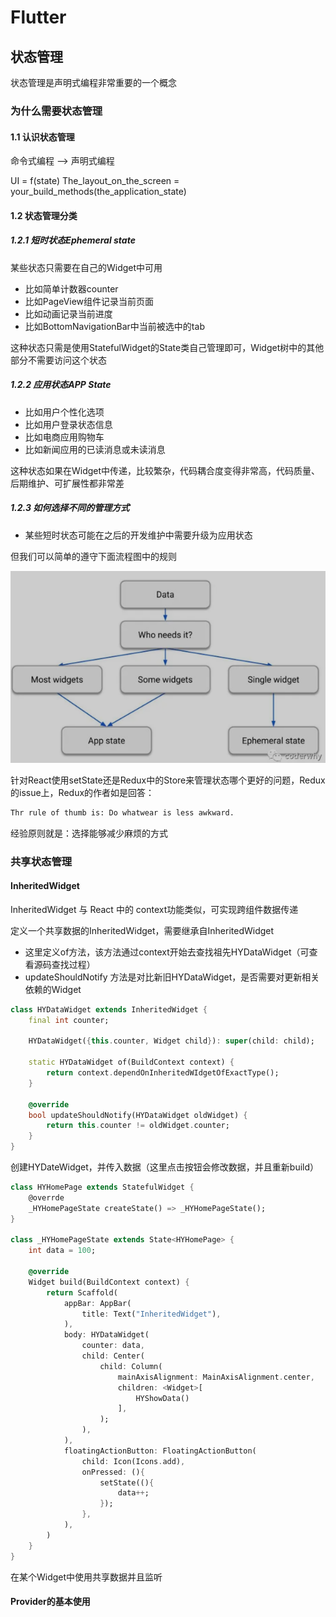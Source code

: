 # Flutter

## 状态管理

状态管理是声明式编程非常重要的一个概念

### 为什么需要状态管理

#### 1.1 认识状态管理

命令式编程  -->  声明式编程

UI = f(state)
The_layout_on_the_screen = your_build_methods(the_application_state)

#### 1.2 状态管理分类

##### 1.2.1 短时状态Ephemeral state

某些状态只需要在自己的Widget中可用

- 比如简单计数器counter
- 比如PageView组件记录当前页面
- 比如动画记录当前进度
- 比如BottomNavigationBar中当前被选中的tab

这种状态只需是使用StatefulWidget的State类自己管理即可，Widget树中的其他部分不需要访问这个状态

##### 1.2.2 应用状态APP State

- 比如用户个性化选项
- 比如用户登录状态信息
- 比如电商应用购物车
- 比如新闻应用的已读消息或未读消息

这种状态如果在Widget中传递，比较繁杂，代码耦合度变得非常高，代码质量、后期维护、可扩展性都非常差

##### 1.2.3 如何选择不同的管理方式

- 某些短时状态可能在之后的开发维护中需要升级为应用状态

但我们可以简单的遵守下面流程图中的规则

![flutter_state_choose](../../attachment/flutter_state_choose.png)

针对React使用setState还是Redux中的Store来管理状态哪个更好的问题，Redux的issue上，Redux的作者如是回答：

```txt
Thr rule of thumb is: Do whatwear is less awkward.
```

经验原则就是：选择能够减少麻烦的方式

### 共享状态管理

#### InheritedWidget

InheritedWidget 与 React 中的 context功能类似，可实现跨组件数据传递

定义一个共享数据的InheritedWidget，需要继承自InheritedWidget

- 这里定义of方法，该方法通过context开始去查找祖先HYDataWidget（可查看源码查找过程）
- updateShouldNotify 方法是对比新旧HYDataWidget，是否需要对更新相关依赖的Widget

```dart
class HYDataWidget extends InheritedWidget {
    final int counter;

    HYDataWidget({this.counter, Widget child}): super(child: child);

    static HYDataWidget of(BuildContext context) {
        return context.dependOnInheritedWIdgetOfExactType();
    }

    @override
    bool updateShouldNotify(HYDataWidget oldWidget) {
        return this.counter != oldWidget.counter;
    }
}
```

创建HYDateWidget，并传入数据（这里点击按钮会修改数据，并且重新build）

```dart
class HYHomePage extends StatefulWidget {
    @overrde
    _HYHomePageState createState() => _HYHomePageState();
}

class _HYHomePageState extends State<HYHomePage> {
    int data = 100;

    @override
    Widget build(BuildContext context) {
        return Scaffold(
            appBar: AppBar(
                title: Text("InheritedWidget"),
            ),
            body: HYDataWidget(
                counter: data,
                child: Center(
                    child: Column(
                        mainAxisAlignment: MainAxisAlignment.center,
                        children: <Widget>[
                            HYShowData()
                        ],
                    );
                ),
            ),
            floatingActionButton: FloatingActionButton(
                child: Icon(Icons.add),
                onPressed: (){
                    setState((){
                        data++;
                    });
                },
            ),
        )
    }
}
```

在某个Widget中使用共享数据并且监听

#### Provider的基本使用
